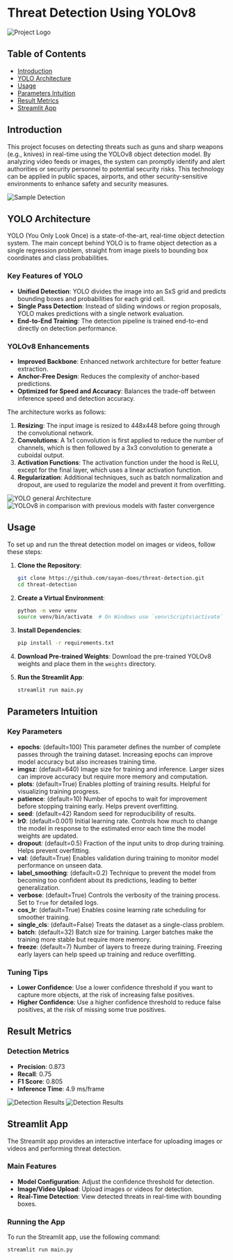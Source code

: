 # Threat Detection Using YOLOv8

![Project Logo](path/to/logo.png)

## Table of Contents

- [Introduction](#introduction)
- [YOLO Architecture](#yolo-architecture)
- [Usage](#usage)
- [Parameters Intuition](#parameters-intuition)
- [Result Metrics](#result-metrics)
- [Streamlit App](#streamlit-app)

## Introduction

This project focuses on detecting threats such as guns and sharp weapons (e.g., knives) in real-time using the YOLOv8 object detection model. By analyzing video feeds or images, the system can promptly identify and alert authorities or security personnel to potential security risks. This technology can be applied in public spaces, airports, and other security-sensitive environments to enhance safety and security measures.

![Sample Detection](detected_image.jpg)

## YOLO Architecture

YOLO (You Only Look Once) is a state-of-the-art, real-time object detection system. The main concept behind YOLO is to frame object detection as a single regression problem, straight from image pixels to bounding box coordinates and class probabilities.

### Key Features of YOLO

- **Unified Detection**: YOLO divides the image into an SxS grid and predicts bounding boxes and probabilities for each grid cell.
- **Single Pass Detection**: Instead of sliding windows or region proposals, YOLO makes predictions with a single network evaluation.
- **End-to-End Training**: The detection pipeline is trained end-to-end directly on detection performance.

### YOLOv8 Enhancements

- **Improved Backbone**: Enhanced network architecture for better feature extraction.
- **Anchor-Free Design**: Reduces the complexity of anchor-based predictions.
- **Optimized for Speed and Accuracy**: Balances the trade-off between inference speed and detection accuracy.

The architecture works as follows:

1. **Resizing**: The input image is resized to 448x448 before going through the convolutional network.
2. **Convolutions**: A 1x1 convolution is first applied to reduce the number of channels, which is then followed by a 3x3 convolution to generate a cuboidal output.
3. **Activation Functions**: The activation function under the hood is ReLU, except for the final layer, which uses a linear activation function.
4. **Regularization**: Additional techniques, such as batch normalization and dropout, are used to regularize the model and prevent it from overfitting.

![YOLO general Architecture](yolo_architecture.jpg)
![YOLOv8 in comparison with previous models with faster convergence](convergence.jpg)

## Usage

To set up and run the threat detection model on images or videos, follow these steps:

1. **Clone the Repository**:
    ```bash
    git clone https://github.com/sayan-does/threat-detection.git
    cd threat-detection
    ```

2. **Create a Virtual Environment**:
    ```bash
    python -m venv venv
    source venv/bin/activate  # On Windows use `venv\Scripts\activate`
    ```

3. **Install Dependencies**:
    ```bash
    pip install -r requirements.txt
    ```

4. **Download Pre-trained Weights**:
    Download the pre-trained YOLOv8 weights and place them in the `weights` directory.

5. **Run the Streamlit App**:
    ```bash
    streamlit run main.py
    ```

## Parameters Intuition

### Key Parameters

- **epochs**: (default=100) This parameter defines the number of complete passes through the training dataset. Increasing epochs can improve model accuracy but also increases training time.
- **imgsz**: (default=640) Image size for training and inference. Larger sizes can improve accuracy but require more memory and computation.
- **plots**: (default=True) Enables plotting of training results. Helpful for visualizing training progress.
- **patience**: (default=10) Number of epochs to wait for improvement before stopping training early. Helps prevent overfitting.
- **seed**: (default=42) Random seed for reproducibility of results.
- **lr0**: (default=0.001) Initial learning rate. Controls how much to change the model in response to the estimated error each time the model weights are updated.
- **dropout**: (default=0.5) Fraction of the input units to drop during training. Helps prevent overfitting.
- **val**: (default=True) Enables validation during training to monitor model performance on unseen data.
- **label_smoothing**: (default=0.2) Technique to prevent the model from becoming too confident about its predictions, leading to better generalization.
- **verbose**: (default=True) Controls the verbosity of the training process. Set to `True` for detailed logs.
- **cos_lr**: (default=True) Enables cosine learning rate scheduling for smoother training.
- **single_cls**: (default=False) Treats the dataset as a single-class problem.
- **batch**: (default=32) Batch size for training. Larger batches make the training more stable but require more memory.
- **freeze**: (default=7) Number of layers to freeze during training. Freezing early layers can help speed up training and reduce overfitting.

### Tuning Tips

- **Lower Confidence**: Use a lower confidence threshold if you want to capture more objects, at the risk of increasing false positives.
- **Higher Confidence**: Use a higher confidence threshold to reduce false positives, at the risk of missing some true positives.

## Result Metrics

### Detection Metrics

- **Precision**: 0.873
- **Recall**: 0.75
- **F1 Score**: 0.805
- **Inference Time**: 4.9 ms/frame

![Detection Results](metrics_threat.jpg)
![Detection Results](conf_mat_threat.jpg)

## Streamlit App

The Streamlit app provides an interactive interface for uploading images or videos and performing threat detection.

### Main Features

- **Model Configuration**: Adjust the confidence threshold for detection.
- **Image/Video Upload**: Upload images or videos for detection.
- **Real-Time Detection**: View detected threats in real-time with bounding boxes.

### Running the App

To run the Streamlit app, use the following command:

```bash
streamlit run main.py
